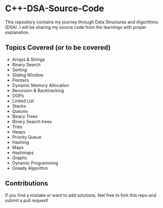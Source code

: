 # C++-DSA-Source-Code
This repository contains my journey through Data Structures and Algorithms (DSA). I will be sharing my source code from the learnings with proper explanation.

## Topics Covered (or to be covered)

- Arrays & Strings
- Binary Search
- Sorting
- Sliding Window
- Pointers
- Dynamic Memory Allocation
- Recursion & Backtracking
- OOPs
- Linked List
- Stacks
- Queues
- Binary Trees
- Binary Search trees
- Tries
- Heaps
- Priority Queue
- Hashing
- Maps
- Hashmaps
- Graphs
- Dynamic Programming
- Greedy Algorithm

## Contributions
If you find a mistake or want to add solutions, feel free to fork this repo and submit a pull request!




